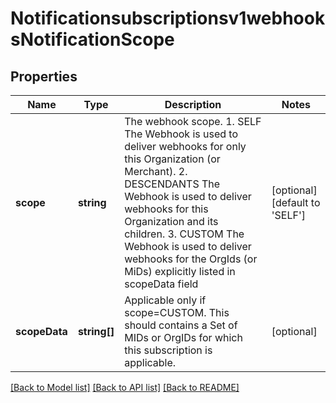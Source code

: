 # Notificationsubscriptionsv1webhooksNotificationScope

## Properties
Name | Type | Description | Notes
------------ | ------------- | ------------- | -------------
**scope** | **string** | The webhook scope. 1. SELF The Webhook is used to deliver webhooks for only this Organization (or Merchant). 2. DESCENDANTS The Webhook is used to deliver webhooks for this Organization and its children. 3. CUSTOM The Webhook is used to deliver webhooks for the OrgIds (or MiDs) explicitly listed in scopeData field | [optional] [default to 'SELF']
**scopeData** | **string[]** | Applicable only if scope&#x3D;CUSTOM. This should contains a Set of MIDs or OrgIDs for which this subscription is applicable. | [optional] 

[[Back to Model list]](../README.md#documentation-for-models) [[Back to API list]](../README.md#documentation-for-api-endpoints) [[Back to README]](../README.md)


